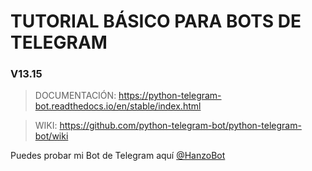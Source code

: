 # TUTORIAL BÁSICO PARA BOTS DE TELEGRAM
### V13.15

> DOCUMENTACIÓN: https://python-telegram-bot.readthedocs.io/en/stable/index.html

> WIKI: https://github.com/python-telegram-bot/python-telegram-bot/wiki

Puedes probar mi Bot de Telegram aquí [@HanzoBot](https://t.me/HanzoBot)